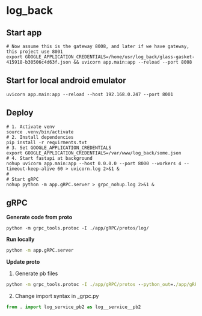 # log_back

## Start app
``` shell
# Now assume this is the gateway 8008, and later if we have gateway, this project use 8001
export GOOGLE_APPLICATION_CREDENTIALS=/home/usr/log_back/glass-gasket-415918-b30506c4d63f.json && uvicorn app.main:app --reload --port 8008
```

## Start for local android emulator
```
uvicorn app.main:app --reload --host 192.168.0.247 --port 8001
```

## Deploy
```shell
# 1. Activate venv
source .venv/bin/activate
# 2. Install dependencies
pip install -r requirments.txt
# 3. Set GOOGLE_APPLICATION_CREDENTIALS
export GOOGLE_APPLICATION_CREDENTIALS=/var/www/log_back/some.json
# 4. Start fastapi at background
nohup uvicorn app.main:app --host 0.0.0.0 --port 8000 --workers 4 --timeout-keep-alive 60 > uvicorn.log 2>&1 &
#
# Start gRPC
nohup python -m app.gRPC.server > grpc_nohup.log 2>&1 &
```


## gRPC
**Generate code from proto**
```
python -m grpc_tools.protoc -I ./app/gRPC/protos/log/
```

**Run locally**
```cmd
python -m app.gRPC.server
```
**Update proto**
1. Generate pb files
```cmd 
python -m grpc_tools.protoc -I ./app/gRPC/protos --python_out=./app/gRPC/generated --grpc_python_out=./app/gRPC/generated ./app/gRPC/protos/log/common_async_log_result.proto
```
2. Change import syntax in _grpc.py
```python
from . import log_service_pb2 as log__service__pb2
```
